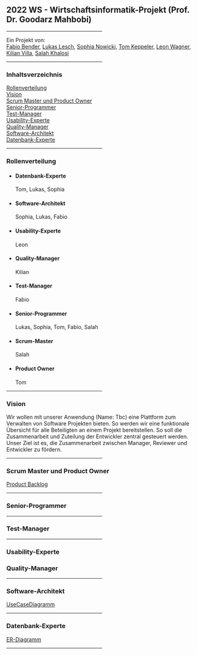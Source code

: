 ## 2022 WS - Wirtschaftsinformatik-Projekt (Prof. Dr. Goodarz Mahbobi)

<hr width="50%" align="left">

Ein Projekt von: <br/>[Fabio Bender](https://git.fslab.de/fbend12s), [Lukas Lesch](https://git.fslab.de/llesch2s), [Sophia Nowicki](https://git.fslab.de/snowic2s), [Tom Keppeler](https://git.fslab.de/tkeppe2s), [Leon Wagner](https://git.fslab.de/lwagne2s), [Kilian Villa](https://git.fslab.de/kvilla2s), [Salah Khalosi](https://git.fslab.de/skhalo2s)

<hr width="50%" align="left">

### Inhaltsverzeichnis
[Rollenverteilung](#rollenverteilung)<br>
[Vision](#vision)<br>
[Scrum Master und Product Owner](#scrum-master-und-product-owner)<br>
[Senior-Programmer](#senior-programmer)<br>
[Test-Manager](#test-manager)<br>
[Usability-Experte](#usability-experte)<br>
[Quality-Manager](#quality-manager)<br>
[Software-Architekt](#software-architekt)<br>
[Datenbank-Experte](#datenbank-experte)<br>

<hr width="50%" align="left">


### Rollenverteilung
<ul>
<li><h4>Datenbank-Experte</h4><span>Tom, Lukas, Sophia</span></li>
<li><h4>Software-Architekt</h4><span>Sophia, Lukas, Fabio</span></li>
<li><h4>Usability-Experte</h4><span>Leon</span></li>
<li><h4>Quality-Manager</h4><span> Kilian</span></li>
<li><h4>Test-Manager</h4><span>Fabio</span></li>
<li><h4>Senior-Programmer</h4><span>Lukas, Sophia, Tom, Fabio, Salah</span></li>
<li><h4>Scrum-Master</h4><span>Salah</span></li>
<li><h4>Product Owner</h4><span>Tom</span></li>
</ul>

<hr width="50%" align="left">

### Vision

Wir wollen mit unserer Anwendung (Name: Tbc) eine Plattform zum Verwalten von Software Projekten bieten. So werden wir eine funktionale Übersicht für alle Beteiligten an einem Projekt bereitstellen. So soll die Zusammenarbeit und Zuteilung der Entwickler zentral gesteuert werden. Unser Ziel ist es, die Zusammenarbeit zwischen Manager, Reviewer und Entwickler zu fördern.

<hr width="50%" align="left">

### Scrum Master und Product Owner

[Product Backlog](https://git.fslab.de/tkeppe2s/bsi-projekt-ws22-tbc/-/blob/main/docs/productOwner/Product-Backlog.pdf)

<hr width="50%" align="left">

### Senior-Programmer


<hr width="50%" align="left">

### Test-Manager

<hr width="50%" align="left">

### Usability-Experte


### Quality-Manager

<hr width="50%" align="left">

### Software-Architekt
[UseCaseDiagramm](https://git.fslab.de/tkeppe2s/bsi-projekt-ws22-tbc/-/blob/main/docs/diagram/UseCaseDiagramm.svg) <br>

<hr width="50%" align="left">

### Datenbank-Experte

[ER-Diagramm](https://git.fslab.de/tkeppe2s/bsi-projekt-ws22-tbc/-/blob/main/docs/diagram/ERDiagramm-Semantisch.svg) <br>

<hr width="50%" align="left">
